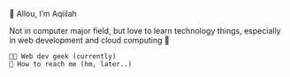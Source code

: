 🙌 Allou, I’m Aqiilah

Not in computer major field, but love to learn technology things, especially in web development and cloud computing 🐣

    👩‍💻 Web dev geek (currently)
    📨 How to reach me (hm, later..)

<!---
diaaqiilh/diaaqiilh is a ✨ special ✨ repository because its `README.md` (this file) appears on your GitHub profile.
You can click the Preview link to take a look at your changes.
--->
